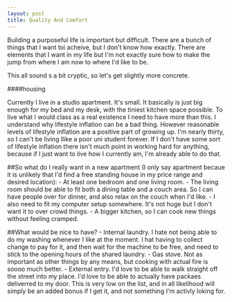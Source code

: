 ```yaml
---
layout: post
title: Quality And Comfort
---
```


Building a purposeful life is important but difficult. There are a bunch of things that I want toi acheive, but I don't know how exactly. There are elements that I want in my life but I'm not exactly sure how to make the jump from where I am now to where I'd like to be.

This all sound s a bit cryptic, so let's get slightly more concrete.

####housing

 Currently I live in a studio apartment. It's small. It basically is just big enough for my bed and my desk, with the tiniest kitchen space possible. To live what I would class as a real existence I need to have more than this. I understand why lifestyle inflation can be a bad thing. However reasonable levels of lifestyle inflation are a positive part of growing up. I'm nearly thirty, so I can't be living llike a poor uni student forever. If I don't have some sort of lifestyle inflation there isn't much point in working hard for anything, because if I just want to live how I currently am, I'm already able to do that.

##So what do I really want in a new apartment (I only say apartment becaue it is unlikely that I'd find a free standing house in my price range and desired location):
	- At least one bedroom and one living room.
	- The living room should be able to fit both a dining table and a couch area. So I can have people over for dinner, and also relax on the couch when I'd like.
	- I also need to fit my computer setup somewhere. It's not huge but I don't want it to over crowd things.
	- A bigger kitchen, so I can cook new things without feeling cramped.

##What would be nice to have?
	- Internal laundry. I hate not being able to do my washing whenever I like at the moment. I hat having to collect change to pay for it, and then wait for the machine to be free, and need to stick to the opening hours of the shared laundry.
	- Gas stove. Not as important as other things by any means, but cooking with actual fire is soooo much better.
	- External entry. I'd love to be able to walk straight off the street into my place. I'd love to be able to actually have packaes deliverred to my door. This is very low on the list, and in all likelihood will simply be an added bonus if I get it, and not something I'm activly loking for.
